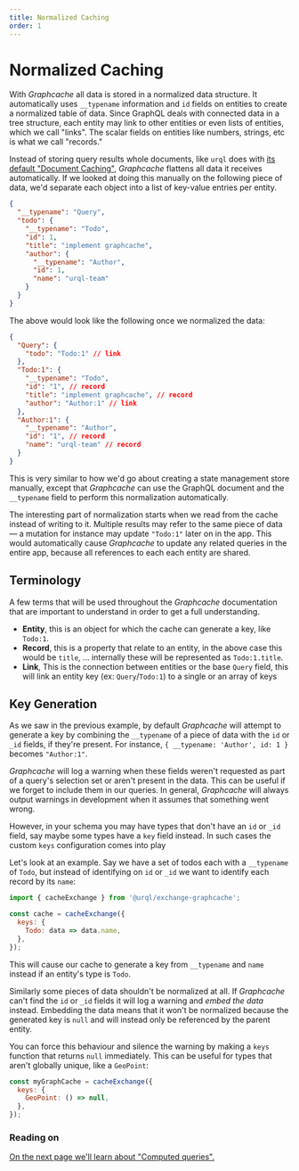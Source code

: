 ```yaml
---
title: Normalized Caching
order: 1
---
```


# Normalized Caching

With _Graphcache_ all data is stored in a normalized data structure. It automatically uses
`__typename` information and `id` fields on entities to create a normalized table of data. Since
GraphQL deals with connected data in a tree structure, each entity may link to other entities or
even lists of entities, which we call "links". The scalar fields on entities like numbers, strings,
etc is what we call "records."

Instead of storing query results whole documents, like `urql` does with [its default "Document
Caching"](../basics/document-caching.md), _Graphcache_ flattens all data it receives automatically.
If we looked at doing this manually on the following piece of data, we'd separate each object into a
list of key-value entries per entity.

```json
{
  "__typename": "Query",
  "todo": {
    "__typename": "Todo",
    "id": 1,
    "title": "implement graphcache",
    "author": {
      "__typename": "Author",
      "id": 1,
      "name": "urql-team"
    }
  }
}
```

The above would look like the following once we normalized the data:

```json
{
  "Query": {
    "todo": "Todo:1" // link
  },
  "Todo:1": {
    "__typename": "Todo",
    "id": "1", // record
    "title": "implement graphcache", // record
    "author": "Author:1" // link
  },
  "Author:1": {
    "__typename": "Author",
    "id": "1", // record
    "name": "urql-team" // record
  }
}
```

This is very similar to how we'd go about creating a state management store manually, except that
_Graphcache_ can use the GraphQL document and the `__typename` field to perform this normalization
automatically.

The interesting part of normalization starts when we read from the cache instead of writing to it.
Multiple results may refer to the same piece of data — a mutation for instance may update `"Todo:1"`
later on in the app. This would automatically cause _Graphcache_ to update any related queries in
the entire app, because all references to each each entity are shared.

## Terminology

A few terms that will be used throughout the _Graphcache_ documentation that are important to understand in order to get a full understanding.

- **Entity**, this is an object for which the cache can generate a key, like `Todo:1`.
- **Record**, this is a property that relate to an entity, in the above case this would be `title`, ...
  internally these will be represented as `Todo:1.title`.
- **Link**, This is the connection between entities or the base `Query` field, this will link an entity key (ex: `Query`/`Todo:1`) to a single or an array
  of keys

## Key Generation

As we saw in the previous example, by default _Graphcache_ will attempt to generate a key by
combining the `__typename` of a piece of data with the `id` or `_id` fields, if they're present. For
instance, `{ __typename: 'Author', id: 1 }` becomes `"Author:1"`.

_Graphcache_ will log a warning when these fields weren't requested as part of a query's selection
set or aren't present in the data. This can be useful if we forget to include them in our queries.
In general, _Graphcache_ will always output warnings in development when it assumes that something
went wrong.

However, in your schema you may have types that don't have an `id` or `_id` field, say maybe some
types have a `key` field instead. In such cases the custom `keys` configuration comes into play

Let's look at an example. Say we have a set of todos each with a `__typename`
of `Todo`, but instead of identifying on `id` or `_id` we want to identify
each record by its `name`:

```js
import { cacheExchange } from '@urql/exchange-graphcache';

const cache = cacheExchange({
  keys: {
    Todo: data => data.name,
  },
});
```

This will cause our cache to generate a key from `__typename` and `name` instead if an entity's type
is `Todo`.

Similarly some pieces of data shouldn't be normalized at all. If _Graphcache_ can't find the `id` or
`_id` fields it will log a warning and _embed the data_ instead. Embedding the data means that it
won't be normalized because the generated key is `null` and will instead only be referenced by the
parent entity.

You can force this behaviour and silence the warning by making a `keys` function that returns `null`
immediately. This can be useful for types that aren't globally unique, like a `GeoPoint`:

```js
const myGraphCache = cacheExchange({
  keys: {
    GeoPoint: () => null,
  },
});
```

### Reading on

[On the next page we'll learn about "Computed queries".](./computed-queries.md)

